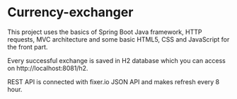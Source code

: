 # Currency-exchanger

This project uses the basics of Spring Boot Java framework, HTTP requests, MVC architecture
and some basic HTML5, CSS and JavaScript for the front part.

Every successful exchange is saved in H2 database which you can access on http://localhost:8081/h2.

REST API is connected with fixer.io JSON API and makes refresh every 8 hour.
